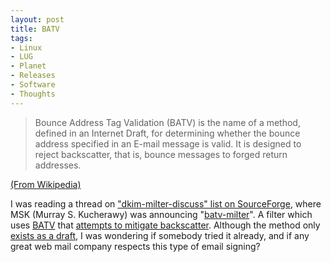 ```yaml
---
layout: post
title: BATV
tags:
- Linux
- LUG
- Planet
- Releases
- Software
- Thoughts
---
```


> Bounce Address Tag Validation (BATV) is the name of a method, defined in an
Internet Draft, for determining whether the bounce address specified in an
E-mail message is valid. It is designed to reject backscatter, that is, bounce
messages to forged return addresses.

[(From Wikipedia)][1]

I was reading a thread on ["dkim-milter-discuss" list on SourceForge][2],
where MSK (Murray S. Kucherawy) was announcing "[batv-milter][3]". A filter
which uses [BATV][4] that [attempts to mitigate backscatter][5]. Although the
method only [exists as a draft][6], I was wondering if somebody tried it
already, and if any great web mail company respects this type of email
signing?

   [1]: http://en.wikipedia.org/wiki/Bounce_Address_Tag_Validation
   [2]: https://lists.sourceforge.net/lists/listinfo/dkim-milter-discuss
   [3]: http://sourceforge.net/projects/batv-milter
   [4]: http://mipassoc.org/batv/
   [5]: http://mipassoc.org/batv/img4.html
   [6]: http://tools.ietf.org/html/draft-levine-smtp-batv-01

